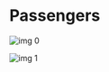 # Passengers

![img 0](https://i.imgur.com/Ss8HEBo.jpg)

![img 1](https://i.imgur.com/CiOQJvA.png)

